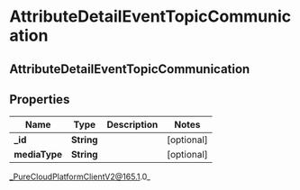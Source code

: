 # AttributeDetailEventTopicCommunication

## AttributeDetailEventTopicCommunication

## Properties

|Name | Type | Description | Notes|
|------------ | ------------- | ------------- | -------------|
| **_id** | **String** |  | [optional] |
| **mediaType** | **String** |  | [optional] |



_PureCloudPlatformClientV2@165.1.0_
